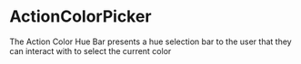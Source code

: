 # ActionColorPicker
The Action Color Hue Bar presents a hue selection bar to the user that they can interact with to select the current color
